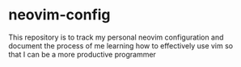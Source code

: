 # neovim-config
This repository is to track my personal neovim configuration and <br>
document the process of me learning how to effectively use vim so <br>
that I can be a more productive programmer
